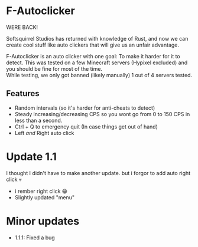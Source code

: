 # F-Autoclicker
WERE BACK!

Softsquirrel Studios has returned with knowledge of Rust, and now we can create cool stuff like auto clickers that will give us an unfair advantage.

F-Autoclicker is an auto clicker with one goal: To make it harder for it to detect. This was tested on a few Minecraft servers (Hypixel excluded) and you should be fine for most of the time.  \
While testing, we only got banned (likely manually) 1 out of 4 servers tested.

## Features
- Random intervals (so it's harder for anti-cheats to detect)
- Steady increasing/decreasing CPS so you wont go from 0 to 150 CPS in less than a second.
- Ctrl + Q to emergency quit (In case things get out of hand)
- Left *and* Right auto click

# Update 1.1
I thought I didn't have to make another update. but i forgor to add auto right click 💀
- i rember right click 😁
- Slightly updated "menu"

# Minor updates
- 1.1.1: Fixed a bug